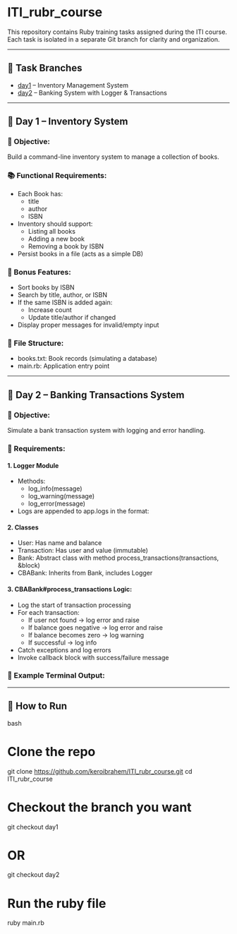 # ITI_rubr_course

This repository contains Ruby training tasks assigned during the ITI course.  
Each task is isolated in a separate Git branch for clarity and organization.

---

## 📌 Task Branches

- [day1](https://github.com/keroibrahem/ITI_rubr_course/tree/day1) – Inventory Management System
- [day2](https://github.com/keroibrahem/ITI_rubr_course/tree/day2) – Banking System with Logger & Transactions

---

## 🧠 Day 1 – Inventory System

### 🎯 Objective:
Build a command-line inventory system to manage a collection of books.

### 📚 Functional Requirements:
- Each Book has:
  - title
  - author
  - ISBN
- Inventory should support:
  - Listing all books
  - Adding a new book
  - Removing a book by ISBN
- Persist books in a file (acts as a simple DB)

### 🌟 Bonus Features:
- Sort books by ISBN
- Search by title, author, or ISBN
- If the same ISBN is added again:
  - Increase count
  - Update title/author if changed
- Display proper messages for invalid/empty input

### 📂 File Structure:
- books.txt: Book records (simulating a database)
- main.rb: Application entry point

---

## 🏦 Day 2 – Banking Transactions System

### 🎯 Objective:
Simulate a bank transaction system with logging and error handling.

### 🔧 Requirements:

#### 1. Logger Module
- Methods:
  - log_info(message)
  - log_warning(message)
  - log_error(message)
- Logs are appended to app.logs in the format:

#### 2. Classes
- User: Has name and balance
- Transaction: Has user and value (immutable)
- Bank: Abstract class with method process_transactions(transactions, &block)
- CBABank: Inherits from Bank, includes Logger

#### 3. CBABank#process_transactions Logic:
- Log the start of transaction processing
- For each transaction:
  - If user not found → log error and raise
  - If balance goes negative → log error and raise
  - If balance becomes zero → log warning
  - If successful → log info
- Catch exceptions and log errors
- Invoke callback block with success/failure message

### 🧪 Example Terminal Output:

---

## 🚀 How to Run

bash
# Clone the repo
git clone https://github.com/keroibrahem/ITI_rubr_course.git
cd ITI_rubr_course

# Checkout the branch you want
git checkout day1
# OR
git checkout day2

# Run the ruby file
ruby main.rb
